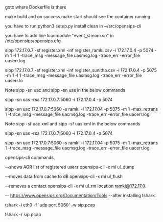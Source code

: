 goto where Dockerfile is there

make build
and on success 
make start
should see the container running

you have to run python3 setup.py install clean in ~/src/opensips-cli

you have to add line loadmodule "event_stream.so" in /etc/opensips/opensips.cfg

sipp 172.17.0.7 -sf register.xml -inf register_ramki.csv -i 172.17.0.4 -p 5074 -m 1 -l 1 -trace_msg -message_file uasmsg.log -trace_err -error_file uaserr.log

sipp 172.17.0.7 -sf register.xml -inf register_sunitha.csv -i 172.17.0.4 -p 5075 -m 1 -l 1 -trace_msg -message_file uasmsg.log -trace_err -error_file uaserr.lo



Note sipp -sn uac and sipp -sn uas in the below commands

sipp -sn uas -rsa 172.17.0.7:5060 -i 172.17.0.4 -p 5074

sipp -sn uac 172.17.0.7:5060 -s ramki -i 172.17.04 -p 5075 -m 1 -max_retrans 1 -trace_msg -message_file uacmsg.log -trace_err -error_file uacerr.log



Note sipp -sf uac.xml and sipp -sf uas.xml in the below commands

sipp -sn uas -rsa 172.17.0.7:5060 -i 172.17.0.4 -p 5074

sipp -sn uac 172.17.0.7:5060 -s ramki -i 172.17.04 -p 5075 -m 1 -max_retrans 1 -trace_msg -message_file uacmsg.log -trace_err -error_file uacerr.log



opensips-cli commands

--shows AOR list of registered users
opensips-cli -x mi ul_dump 

--moves data from cache to dB
opensips-cli -x mi ul_flush


--removes a contact
opensips-cli -x mi ul_rm location ramki@172.17.0.


-- https://www.opensips.org/Documentation/Tools
--after installing tshark




tshark -i eth0 -f 'udp port 5060' -w sip.pcap


tshark -r sip.pcap
